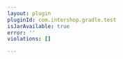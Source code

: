 ```yaml
---
layout: plugin
pluginId: com.intershop.gradle.test
isJarAvailable: true
error: ''
violations: []

---
```

